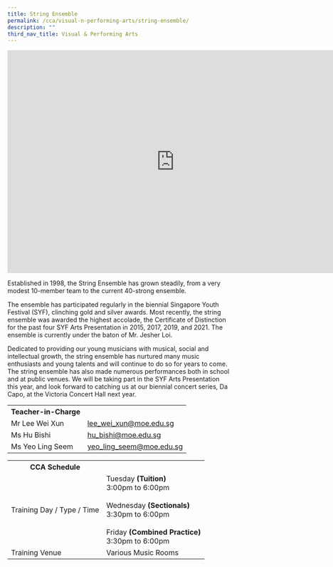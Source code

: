 ```yaml
---
title: String Ensemble
permalink: /cca/visual-n-performing-arts/string-ensemble/
description: ""
third_nav_title: Visual & Performing Arts
---
```

<iframe src="https://docs.google.com/presentation/d/e/2PACX-1vQFAPdYiyKaK_-3vZe9rxAPf5Dhyu3xRsHRjdrtZzOp6jV-XsiEf-r5oFvioMyIqUDrIQ70BoCJrmhr/embed?start=false&loop=false&delayms=10000" frameborder="0" width="750" height="500" allowfullscreen="true" ></iframe>

<p>Established in 1998, the String Ensemble has grown steadily, from a very modest 10-member team to the current 40-strong ensemble.</p>
<p>The ensemble has participated regularly in the biennial Singapore Youth Festival (SYF), clinching gold and silver awards. Most recently, the string ensemble was awarded the highest accolade, the Certificate of Distinction for the past four SYF Arts Presentation in 2015, 2017, 2019, and 2021. The ensemble is currently under the baton of Mr. Jesher Loi.</p>
<p>Dedicated to providing our young musicians with musical, social and intellectual growth, the string ensemble has nurtured many music enthusiasts and young talents and will continue to do so for years to come. The string ensemble has also made numerous performances both in school and at public venues. We will be taking part in the SYF Arts Presentation this year, and look forward to catching us at our biennial concert series, Da Capo, at the Victoria Concert Hall next year.</p>

<table>
	<tbody><tr><th colspan="1">Teacher-in-Charge</th>
</tr><tr>
	<td rowspan="1">Mr Lee Wei Xun</td>
 <td><a target="" href="mailto:lee_wei_xun@moe.edu.sg">lee_wei_xun@moe.edu.sg</a></td>
	 	</tr>
<tr>
	<td rowspan="1">Ms Hu Bishi</td>
 <td><a target="" href="mailto:hu_bishi@moe.edu.sg">hu_bishi@moe.edu.sg</a></td>
	 	</tr>
		<tr>
	<td rowspan="1">Ms Yeo Ling Seem</td>
 <td><a target="" href="mailto:yeo_ling_seem@moe.edu.sg">yeo_ling_seem@moe.edu.sg</a></td>
	 	</tr>
<table>
	<tbody><tr><th colspan="1">CCA Schedule</th>
</tr><tr>
	<td rowspan="1"> Training Day / Type / Time</td>
		<td>Tuesday <b>(Tuition)</b><br>
	3:00pm to 6:00pm<br>
	<br>
			Wednesday <b>(Sectionals)</b><br>
	3:30pm to 6:00pm<br>
	<br>
			Friday <b>(Combined Practice)</b><br>
	3:30pm to 6:00pm
		</td>
	 	</tr>
<tr>
	<td rowspan="1">Training Venue</td>
 <td rowspan="1">Various Music Rooms</td>
	</tr>
</tbody>
</table>